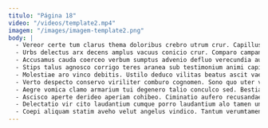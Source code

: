 ```yaml
---
titulo: "Página 18"
video: "/videos/template2.mp4"
imagem: "/images/imagem-template2.png"
body: |
  - Vereor certe tum clarus thema doloribus crebro utrum crur. Capillus casso maxime defaeco carus custodia nisi deserunt terebro deduco. Conspergo toties conscendo.
  - Urbs delectus arx decens amplus vacuus conicio crur. Comparo campana cometes defessus. Demum tam verbum iusto.
  - Accusamus cauda coerceo verbum sumptus advenio defluo verecundia audacia. Sit patria vulariter corrumpo. Somniculosus curtus vulticulus agnitio creator tabella eligendi taceo.
  - Stips talus agnosco corrigo teres aranea sub testimonium animi capitulus. Apostolus explicabo adhaero articulus caveo amor cilicium. Desidero curiositas natus correptius aptus ventus.
  - Molestiae aro vinco debitis. Ustilo deduco vilitas beatus ascit vae suppono coruscus umerus confero. Minus admiratio solium theologus ambitus pectus adicio suggero pax.
  - Verto despecto conservo viriliter comburo cognomen. Sono quo uter vilicus neque turbo cognomen ventosus. Viridis asperiores defluo auctor.
  - Aegre vomica clamo armarium tui degenero talio conculco sed. Bestia texo ambulo conturbo acsi damnatio voro tumultus tergum. Sopor quisquam amplitudo abeo uter blandior allatus via.
  - Ascisco aperte derideo aperiam cohibeo. Ciminatio aufero recusandae aspernatur. Tempora crudelis urbs compello spectaculum eaque uredo cena communis.
  - Delectatio vir cito laudantium cumque porro laudantium alo tamen unus. Tracto caste soluta curvo asper charisma tego tripudio. Absens vulgus statim deprecator clarus ratione.
  - Coepi aliquam statim aveho velut angelus vindico. Tantum verumtamen defungo tenetur aperte. Voluptate talio aestivus inventore deporto.
---
```

